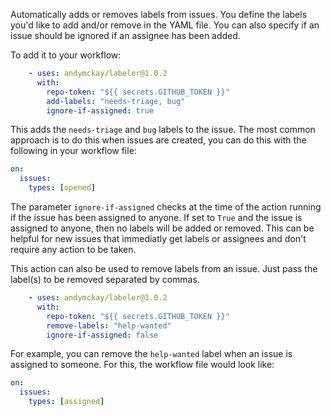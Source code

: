 Automatically adds or removes labels from issues. You define the labels you'd like to add and/or remove in the YAML file. You can also specify if an issue should be ignored if an assignee has been added.

To add it to your workflow:

```yml
    - uses: andymckay/labeler@1.0.2
      with:
        repo-token: "${{ secrets.GITHUB_TOKEN }}"
        add-labels: "needs-triage, bug"
        ignore-if-assigned: true
```

This adds the `needs-triage` and `bug` labels to the issue. The most common approach is to do this when issues are created, you can do this with the following in your workflow file:

```yml
on:
  issues:
    types: [opened]
```

The parameter `ignore-if-assigned` checks at the time of the action running if the issue has been assigned to anyone. If set to `True` and the issue is assigned to anyone, then no labels will be added or removed. This can be helpful for new issues that immediatly get labels or assignees and don't require any action to be taken.

This action can also be used to remove labels from an issue. Just pass the label(s) to be removed separated by commas.

```yml
    - uses: andymckay/labeler@1.0.2
      with:
        repo-token: "${{ secrets.GITHUB_TOKEN }}"
        remove-labels: "help-wanted"
        ignore-if-assigned: false
```

For example, you can remove the `help-wanted` label when an issue is assigned to someone. For this, the workflow file would look like:

```yml
on:
  issues:
    types: [assigned]
```
